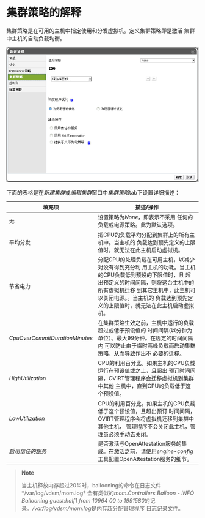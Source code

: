  # 集群策略的解释

集群策略是在可用的主机中指定使用和分发虚拟机。定义集群策略即是激活
集群中主机的自动负载均衡。

![负载均衡策略设置](../images/EayunOS_Cluster_Policy_Settings.png)

下面的表格是在*新建集群*或*编辑集群*窗口中*集群策略*tab下设置详细描述：

|填充项|描述/操作|
|------|---------|
|无|设置策略为*None*，即表示不采用 任何的负载或电源策略。此为默认选项。|
|平均分发|把CPU的负载平均分配到集群上的所有主机中。当主机的 负载达到预先定义的上限值时，就无法在此主机启动虚拟机。|
|节省电力|分配CPU的处理负载在可用主机，以减少对没有得到充分利    用主机的功耗。当主机的CPU负载低到预设的下限值时，且 超出预定义的时间间隔，则将这台主机中的所有虚拟机迁移 到其它主机中，此主机可以关闭电源。。当主机的 负载达到预先定义的上限值时，就无法在此主机启动虚拟机。|
|*CpuOverCommitDurationMinutes*|在集群策略生效之前，主机中运行的负载超过或低于预设值的 时间间隔(以分钟为单位）。最大99分钟。在规定的时间间隔内 可以防止由于临时高峰负载而启动集群策略，从而导致作出不 必要的迁移。|
|*HighUtilization*|CPU的利用百分比。如果主机的CPU负载运行在预设值或之上，且超出 预订时间间隔，OVIRT管理程序会迁移虚拟机到集群中其他 主机中，直到CPU的负载低于这个预设值。|
|*LowUtilization*|CPU的利用百分比。如果主机的CPU负载低于这个预设值，且超出预订 时间间隔，OVIRT管理程序会将虚拟机迁移到集群中其他主机， 管理程序不会关闭此主机，管理员必须手动去关闭。|
|*启用信任的服务*|是否激活与OpenAttestation服务的集成。在激活之前，请使用*engine-config*工具配置OpenAttestation服务的细节。|

> **Note**
>
> 当主机释放内存超过20%时，ballooning的命令在日志文件*/var/log/vdsm/mom.log*
> 会有类似的*mom.Controllers.Balloon - INFO Ballooning guest:half1 from
> 10964 00 to
> 1991580*的记录。*/var/log/vdsm/mom.log*是内存超分配管理程序
> 日志记录文件。

